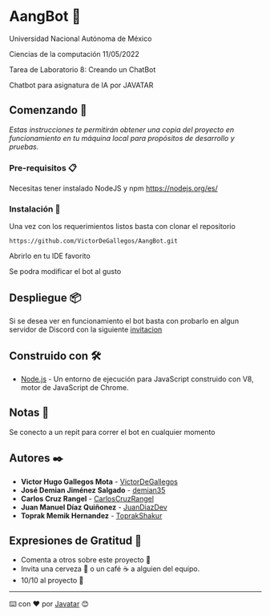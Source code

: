 # AangBot 🤖

Universidad Nacional Autónoma de México

Ciencias de la computación
11/05/2022


Tarea de Laboratorio 8: Creando un ChatBot

Chatbot para asignatura de IA por JAVATAR

## Comenzando 🚀

_Estas instrucciones te permitirán obtener una copia del proyecto en funcionamiento en tu máquina local para propósitos de desarrollo y pruebas._

### Pre-requisitos 📋

Necesitas tener instalado NodeJS y npm 
https://nodejs.org/es/

### Instalación 🔧

Una vez con los requerimientos listos basta con clonar el repositorio

```
https://github.com/VictorDeGallegos/AangBot.git
```

Abrirlo en tu IDE favorito

Se podra modificar el bot al gusto

## Despliegue 📦

Si se desea ver en funcionamiento el bot basta con probarlo en algun servidor de Discord con la siguiente [invitacion](https://discord.com/api/oauth2/authorize?client_id=971496813532180542&permissions=412317370432&scope=bot)


## Construido con 🛠️

* [Node.js](https://nodejs.org/es/) - Un entorno de ejecución para JavaScript construido con V8, motor de JavaScript de Chrome.

## Notas 📝
Se conecto a un repit para correr el bot en cualquier momento

## Autores ✒️


- **Victor Hugo Gallegos Mota** - [VictorDeGallegos](https://github.com/VictorDeGallegos)
- **José Demian Jiménez Salgado** - [demian35](https://github.com/demian35)
- **Carlos Cruz Rangel** - [CarlosCruzRangel](https://github.com/CarlosCruzRangel)
- **Juan Manuel Díaz Quiñonez** - [JuanDiazDev](https://github.com/JuanDiazDev)
- **Toprak Memik Hernandez** - [ToprakShakur](https://github.com/ToprakShakur) 


## Expresiones de Gratitud 🎁

* Comenta a otros sobre este proyecto 📢
* Invita una cerveza 🍺 o un café ☕ a alguien del equipo.
* 10/10 al proyecto 💯




---
⌨️ con ❤️ por [Javatar](https://github.com/VictorDeGallegos/AangBot) 😊
